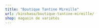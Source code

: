 ```yaml
---
title: "Boutique Tantine Mireille"
url: /kinshasa/boutique-tantine-mireille/
shop: magasin de variétés
---
```

